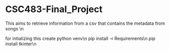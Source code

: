 # CSC483-Final_Project
This aims to retrieve information from a csv that contains the metadata from songs \n

for intializing this create python venv\n
pip install -r Requirements\n
pip install tkinter\n

